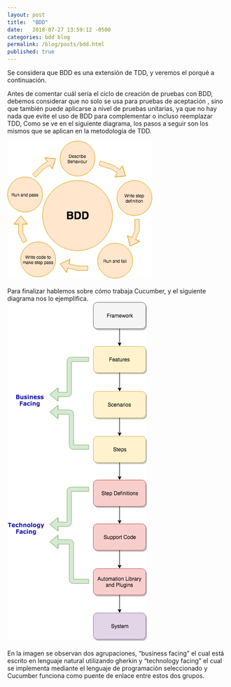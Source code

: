 ```yaml
---
layout: post
title:  "BDD"
date:   2018-07-27 13:59:12 -0500
categories: bdd blog
permalink: /blog/posts/bdd.html
published: true
---
```

<link rel="stylesheet" href="{{ "/assets/css/post.css" | relative_url }}">
<p>
Se considera que BDD es una extensión de TDD, y veremos el porqué a continuación.
</p>
<p>
Antes de comentar cuál sería el ciclo de creación de pruebas con BDD, debemos considerar que no solo se usa para pruebas de aceptación , sino que también puede aplicarse a nivel de pruebas unitarias, ya que no hay nada que evite el uso de BDD para complementar o incluso reemplazar TDD, Como se ve en el siguiente diagrama, los pasos a seguir son los mismos que se aplican en la metodología de TDD.
</p>
<div class="imgPost">
<img src="/assets/imgs/post/HowtoWorkBDD.png">
</div>
<br>
Para finalizar hablemos sobre cómo trabaja Cucumber, y el siguiente diagrama nos lo ejemplifica.
<div class="imgPost">
<img src="/assets/imgs/post/HowtoWorkBDD-Page-2.png">
</div><br>
En la imagen se observan dos agrupaciones, “business facing” el cual está escrito en lenguaje natural utilizando gherkin y “technology facing” el cual se implementa mediante el lenguaje de programaciòn seleccionado y Cucumber funciona como puente de enlace entre estos dos grupos.

